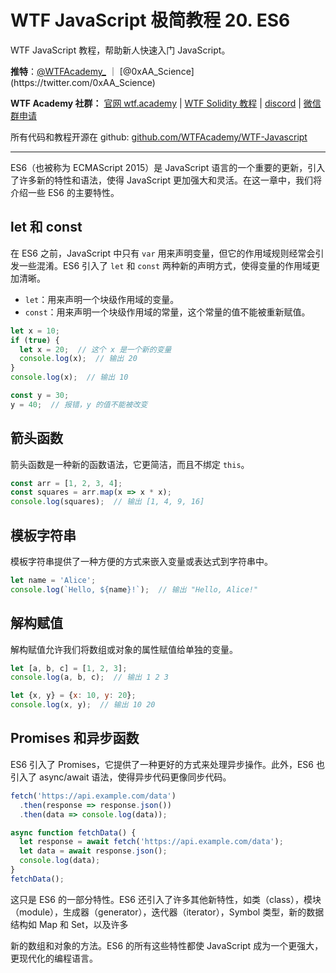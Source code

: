 # WTF JavaScript 极简教程 20. ES6

WTF JavaScript 教程，帮助新人快速入门 JavaScript。

**推特**：[@WTFAcademy_](https://twitter.com/WTFAcademy_) ｜ [@0xAA_Science](https://twitter.com/0xAA_Science)

**WTF Academy 社群：** [官网 wtf.academy](https://wtf.academy/) | [WTF Solidity 教程](https://github.com/AmazingAng/WTFSolidity) | [discord](https://discord.wtf.academy/) | [微信群申请](https://docs.google.com/forms/d/e/1FAIpQLSe4KGT8Sh6sJ7hedQRuIYirOoZK_85miz3dw7vA1-YjodgJ-A/viewform?usp=sf_link)

所有代码和教程开源在 github: [github.com/WTFAcademy/WTF-Javascript](https://github.com/WTFAcademy/WTF-Javascript)

---

ES6（也被称为 ECMAScript 2015）是 JavaScript 语言的一个重要的更新，引入了许多新的特性和语法，使得 JavaScript 更加强大和灵活。在这一章中，我们将介绍一些 ES6 的主要特性。

## let 和 const

在 ES6 之前，JavaScript 中只有 `var` 用来声明变量，但它的作用域规则经常会引发一些混淆。ES6 引入了 `let` 和 `const` 两种新的声明方式，使得变量的作用域更加清晰。

- `let`：用来声明一个块级作用域的变量。
- `const`：用来声明一个块级作用域的常量，这个常量的值不能被重新赋值。

```javascript
let x = 10;
if (true) {
  let x = 20;  // 这个 x 是一个新的变量
  console.log(x);  // 输出 20
}
console.log(x);  // 输出 10

const y = 30;
y = 40;  // 报错，y 的值不能被改变
```

## 箭头函数

箭头函数是一种新的函数语法，它更简洁，而且不绑定 `this`。

```javascript
const arr = [1, 2, 3, 4];
const squares = arr.map(x => x * x);
console.log(squares);  // 输出 [1, 4, 9, 16]
```

## 模板字符串

模板字符串提供了一种方便的方式来嵌入变量或表达式到字符串中。

```javascript
let name = 'Alice';
console.log(`Hello, ${name}!`);  // 输出 "Hello, Alice!"
```

## 解构赋值

解构赋值允许我们将数组或对象的属性赋值给单独的变量。

```javascript
let [a, b, c] = [1, 2, 3];
console.log(a, b, c);  // 输出 1 2 3

let {x, y} = {x: 10, y: 20};
console.log(x, y);  // 输出 10 20
```

## Promises 和异步函数

ES6 引入了 Promises，它提供了一种更好的方式来处理异步操作。此外，ES6 也引入了 async/await 语法，使得异步代码更像同步代码。

```javascript
fetch('https://api.example.com/data')
  .then(response => response.json())
  .then(data => console.log(data));

async function fetchData() {
  let response = await fetch('https://api.example.com/data');
  let data = await response.json();
  console.log(data);
}
fetchData();
```

这只是 ES6 的一部分特性。ES6 还引入了许多其他新特性，如类（class），模块（module），生成器（generator），迭代器（iterator），Symbol 类型，新的数据结构如 Map 和 Set，以及许多

新的数组和对象的方法。ES6 的所有这些特性都使 JavaScript 成为一个更强大，更现代化的编程语言。